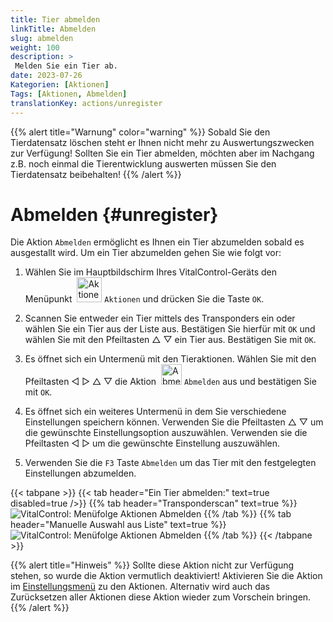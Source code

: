 ```yaml
---
title: Tier abmelden
linkTitle: Abmelden
slug: abmelden
weight: 100
description: >
 Melden Sie ein Tier ab.
date: 2023-07-26
Kategorien: [Aktionen]
Tags: [Aktionen, Abmelden]
translationKey: actions/unregister
---
```

{{% alert title="Warnung" color="warning" %}}
Sobald Sie den Tierdatensatz löschen steht er Ihnen nicht mehr zu Auswertungszwecken zur Verfügung! Sollten Sie ein Tier abmelden, möchten aber im Nachgang z.B. noch einmal die Tierentwicklung auswerten müssen Sie den Tierdatensatz beibehalten!
{{% /alert %}}

# Abmelden {#unregister}

Die Aktion `Abmelden` ermöglicht es Ihnen ein Tier abzumelden sobald es ausgestallt wird. Um ein Tier abzumelden gehen Sie wie folgt vor:

1. Wählen Sie im Hauptbildschirm Ihres VitalControl-Geräts den Menüpunkt &nbsp;<img src="/icons/actions.svg" width="40" align="bottom" alt="Aktionen" /> `Aktionen` und drücken Sie die Taste `OK`.

2. Scannen Sie entweder ein Tier mittels des Transponders ein oder wählen Sie ein Tier aus der Liste aus. Bestätigen Sie hierfür mit `OK` und wählen Sie mit den Pfeiltasten △ ▽ ein Tier aus. Bestätigen Sie mit `OK`.

3. Es öffnet sich ein Untermenü mit den Tieraktionen. Wählen Sie mit den Pfeiltasten ◁ ▷ △ ▽ die Aktion &nbsp;<img src="/icons/actions/unregister.svg" width="33" align="bottom" alt="Abmelden" /> `Abmelden` aus und bestätigen Sie mit `OK`.

4. Es öffnet sich ein weiteres Untermenü in dem Sie verschiedene Einstellungen speichern können. Verwenden Sie die Pfeiltasten △ ▽ um die gewünschte Einstellungsoption auszuwählen. Verwenden sie die Pfeiltasten ◁ ▷ um die gewünschte Einstellung auszuwählen.

5. Verwenden Sie die `F3` Taste `Abmelden` um das Tier mit den festgelegten Einstellungen abzumelden.

{{< tabpane >}}
{{< tab header="Ein Tier abmelden:" text=true disabled=true />}}
{{% tab header="Transponderscan" text=true %}}
![VitalControl: Menüfolge Aktionen Abmelden](../bilder/abmelden-transponderscan.png "Abmelden")
{{% /tab %}}
{{% tab header="Manuelle Auswahl aus Liste" text=true %}}
![VitalControl: Menüfolge Aktionen Abmelden](../bilder/abmelden.png "Abmelden")
{{% /tab %}}
{{< /tabpane >}}

{{% alert title="Hinweis" %}}
Sollte diese Aktion nicht zur Verfügung stehen, so wurde die Aktion vermutlich deaktiviert! Aktivieren Sie die Aktion im [Einstellungsmenü](/docs/aktionen/einstellung/) zu den Aktionen. Alternativ wird auch das Zurücksetzen aller Aktionen diese Aktion wieder zum Vorschein bringen.
{{% /alert %}}
